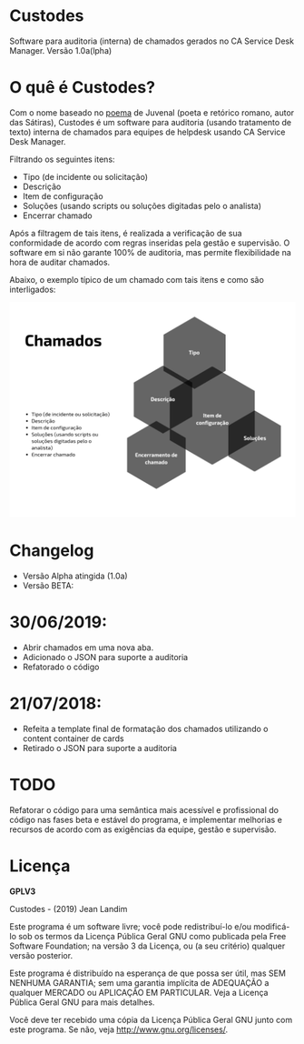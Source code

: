 # Custodes
Software para auditoria (interna) de chamados gerados no CA Service Desk Manager. Versão 1.0a(lpha)

# O quê é Custodes?
Com o nome baseado no [poema](https://pt.wikipedia.org/wiki/Quis_custodiet_ipsos_custodes%3F) de Juvenal (poeta e retórico romano, autor das Sátiras), Custodes é um software para auditoria (usando tratamento de texto) interna de chamados para equipes de helpdesk usando CA Service Desk Manager.

Filtrando os seguintes itens:
* Tipo (de incidente ou solicitação) 
* Descrição
* Item de configuração
* Soluções (usando scripts ou soluções digitadas pelo o analista)
* Encerrar chamado

Após a filtragem de tais itens, é realizada a verificação de sua conformidade de acordo com regras inseridas pela gestão e supervisão.
O software em si não garante 100% de auditoria, mas permite flexibilidade na hora de auditar chamados.

Abaixo, o exemplo típico de um chamado com tais itens e como são interligados:

![custodes_venn.png](https://github.com/jeanlandim/custodes/raw/master/imgs/custodes_venn.png)

# Changelog
* Versão Alpha atingida (1.0a)
* Versão BETA:

# 30/06/2019:
* Abrir chamados em uma nova aba.
* Adicionado o JSON para suporte a auditoria
* Refatorado o código

# 21/07/2018:
* Refeita a template final de formatação dos chamados utilizando o content container de cards
* Retirado o JSON para suporte a auditoria

# TODO
Refatorar o código para uma semântica mais acessível e profissional do código nas fases beta e estável do programa, e implementar melhorias e recursos de acordo com as exigências da equipe, gestão e supervisão.

# Licença
<b>GPLV3</b>

Custodes - (2019) Jean Landim

Este programa é um software livre; você pode redistribuí-lo e/ou
modificá-lo sob os termos da Licença Pública Geral GNU como publicada
pela Free Software Foundation; na versão 3 da Licença, ou
(a seu critério) qualquer versão posterior.

Este programa é distribuído na esperança de que possa ser útil,
mas SEM NENHUMA GARANTIA; sem uma garantia implícita de ADEQUAÇÃO
a qualquer MERCADO ou APLICAÇÃO EM PARTICULAR. Veja a
Licença Pública Geral GNU para mais detalhes.

Você deve ter recebido uma cópia da Licença Pública Geral GNU junto
com este programa. Se não, veja <http://www.gnu.org/licenses/>.


